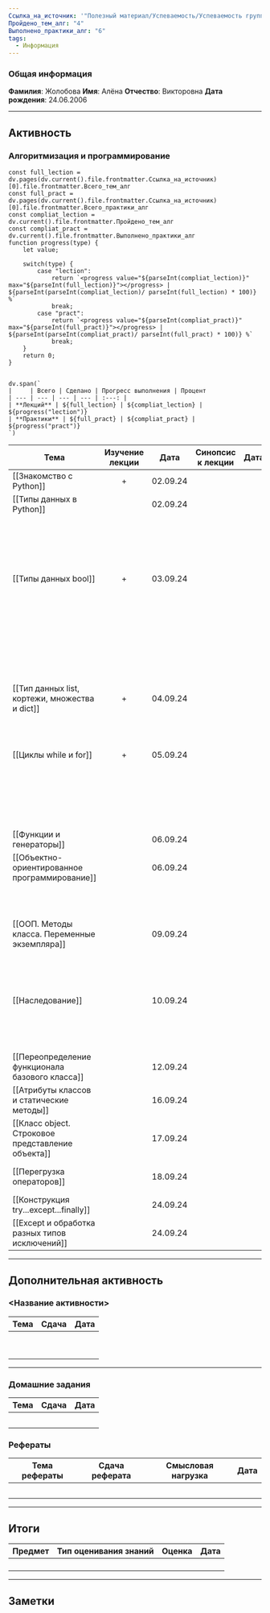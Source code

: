 ```yaml
---
Ссылка_на_источник: '"Полезный материал/Успеваемость/Успеваемость группы 306"'
Пройдено_тем_алг: "4"
Выполнено_практики_алг: "6"
tags:
  - Информация
---
```

### Общая информация

**Фамилия**: Жолобова
**Имя**: Алёна
**Отчество**: Викторовна
**Дата рождения**: 24.06.2006

---
## Активность
### Алгоритмизация и программирование

```dataviewjs
const full_lection = dv.pages(dv.current().file.frontmatter.Ссылка_на_источник)[0].file.frontmatter.Всего_тем_алг
const full_pract = dv.pages(dv.current().file.frontmatter.Ссылка_на_источник)[0].file.frontmatter.Всего_практики_алг
const compliat_lection = dv.current().file.frontmatter.Пройдено_тем_алг
const compliat_pract = dv.current().file.frontmatter.Выполнено_практики_алг
function progress(type) {
    let value;
    
    switch(type) {
        case "lection": 
			return `<progress value="${parseInt(compliat_lection)}" max="${parseInt(full_lection)}"></progress> | ${parseInt(parseInt(compliat_lection)/ parseInt(full_lection) * 100)} %`
            break;
        case "pract":
			return `<progress value="${parseInt(compliat_pract)}" max="${parseInt(full_pract)}"></progress> | ${parseInt(parseInt(compliat_pract)/ parseInt(full_pract) * 100)} %`
            break;
    }
    return 0;
}


dv.span(`
|     | Всего | Сделано | Прогресс выполнения | Процент 
| --- | --- | --- | --- | :---: |
| **Лекций** | ${full_lection} | ${compliat_lection} | ${progress("lection")}
| **Практики** | ${full_pract} | ${compliat_pract} | ${progress("pract")}
`)
```

| Тема                                              | Изучение лекции | Дата     | Синопсис к лекции | Дата |                            Практика                            | Дата     |
| ------------------------------------------------- | :-------------: | -------- | :---------------: | ---- | :------------------------------------------------------------: | -------- |
| [[Знакомство с Python]]                           |        +        | 02.09.24 |                   |      |                    [[Задание. Калькулятор]]                    | 13.09.24 |
| [[Типы данных в Python]]                          |                 | 02.09.24 |                   |      |                   [[Задание. Запись строк]]                    |          |
|                                                   |                 |          |                   |      |                   [[Задание. Вывод строки]]                    |          |
|                                                   |                 |          |                   |      |                [[Задание. Работа со строками]]                 |          |
| [[Типы данных bool]]                              |        +        | 03.09.24 |                   |      |              [[Задание. Условная конструкция if]]              | 03.04.24 |
|                                                   |                 |          |                   |      | [[Задание. Условная конструкция if с дополнительными блоками]] | 12.09.24 |
|                                                   |                 |          |                   |      |                [[Задание. Тернарные операторы]]                | 12.09.24 |
| [[Тип данных list, кортежи, множества и dict]]    |        +        | 04.09.24 |                   |      |                   [[Задание. Методы списка]]                   |          |
|                                                   |                 |          |                   |      |                      [[Задание. Словари]]                      | 09.09.24 |
| [[Циклы while и for]]                             |        +        | 05.09.24 |                   |      |                [[Задание. Квадрат целых чисел]]                | 18.09.24 |
|                                                   |                 |          |                   |      |                     [[Задание. Цикл for]]                      |          |
|                                                   |                 |          |                   |      |               [[Задание. Сумма квадратов чисел]]               |          |
| [[Функции и генераторы]]                          |                 | 06.09.24 |                   |      |                  [[Задание. Первая функция]]                   |          |
| [[Объектно-ориентированное программирование]]     |                 | 06.09.24 |                   |      |              [[Задание. Создание первого класса]]              |          |
|                                                   |                 |          |                   |      |                [[Задание. Создание класса ООП]]                |          |
| [[ООП. Методы класса. Переменные экземпляра]]     |                 | 09.09.24 |                   |      |             [[Задание. Улучшение первого класса]]              |          |
|                                                   |                 |          |                   |      |                 [[Задание. Интернет-магазин]]                  |          |
| [[Наследование]]                                  |                 | 10.09.24 |                   |      |                [[Задание. Наследование класса]]                |          |
|                                                   |                 |          |                   |      |            [[Задание. Множественное наследование]]             |          |
| [[Переопределение функционала базового класса]]   |                 | 12.09.24 |                   |      |              [[Задание. Переопределение класса]]               |          |
| [[Атрибуты классов и статические методы]]         |                 | 16.09.24 |                   |      |                                                                |          |
| [[Класс object. Строковое представление объекта]] |                 | 17.09.24 |                   |      |                                                                |          |
| [[Перегрузка операторов]]                         |                 | 18.09.24 |                   |      |               [[Задание. Перегрузка операторов]]               |          |
| [[Конструкция try...except...finally]]            |                 | 24.09.24 |                   |      |                                                                |          |
| [[Except и обработка разных типов исключений]]    |                 | 24.09.24 |                   |      |                [[Задание. Создание исключений]]                |          |

---
## Дополнительная активность

### <Название активности>

| Тема | Сдача | Дата |
| ---- | :---: | :--: |
|      |       |      |
|      |       |      |
|      |       |      |
|      |       |      |
|      |       |      |
|      |       |      |
|      |       |      |
|      |       |      |
|      |       |      |

---
### Домашние задания 

| Тема | Сдача | Дата |
| ---- | :---: | ---- |
|      |       |      |
|      |       |      |
|      |       |      |
|      |       |      |
|      |       |      |

### Рефераты

| Тема рефераты | Сдача реферата | Смысловая нагрузка | Дата |
| ------------- | :------------: | :----------------: | :--: |
|               |                |                    |      |
|               |                |                    |      |
|               |                |                    |      |
|               |                |                    |      |
|               |                |                    |      |

---
## Итоги

| Предмет | Тип оценивания знаний | Оценка | Дата |
| ------- | :-------------------: | :----: | :--: |
|         |                       |        |      |
|         |                       |        |      |
|         |                       |        |      |
|         |                       |        |      |

---
## Заметки